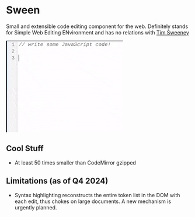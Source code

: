 # Sween
Small and extensible code editing component for the web. Definitely stands for Simple Web Editing ENvironment and has no relations with [Tim Sweeney](https://en.wikipedia.org/wiki/Tim_Sweeney)

![A demo of Sween](demo/demo.gif)

## Cool Stuff
- At least 50 times smaller than CodeMirror gzipped

## Limitations (as of Q4 2024)
- Syntax highlighting reconstructs the entire token list in the DOM with each edit, thus chokes on large documents. A new mechanism is urgently planned.
